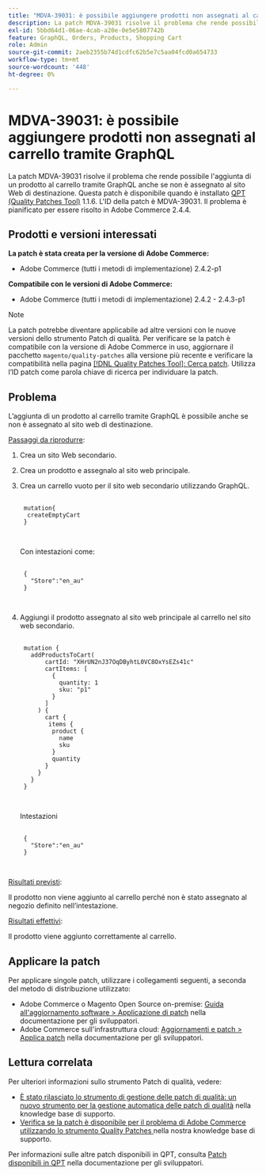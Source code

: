```yaml
---
title: "MDVA-39031: è possibile aggiungere prodotti non assegnati al carrello tramite GraphQL"
description: La patch MDVA-39031 risolve il problema che rende possibile l'aggiunta di un prodotto al carrello tramite GraphQL anche se non è assegnato al sito Web di destinazione. Questa patch è disponibile quando è installato [Quality Patches Tool (QPT)](/help/announcements/adobe-commerce-announcements/magento-quality-patches-released-new-tool-to-self-serve-quality-patches.md) 1.1.6. L'ID della patch è MDVA-39031. Il problema è pianificato per essere risolto in Adobe Commerce 2.4.4.
exl-id: 5bbd64d1-06ae-4cab-a20e-0e5e5807742b
feature: GraphQL, Orders, Products, Shopping Cart
role: Admin
source-git-commit: 2aeb2355b74d1cdfc62b5e7c5aa04fcd0a654733
workflow-type: tm+mt
source-wordcount: '448'
ht-degree: 0%

---
```


# MDVA-39031: è possibile aggiungere prodotti non assegnati al carrello tramite GraphQL

La patch MDVA-39031 risolve il problema che rende possibile l&#39;aggiunta di un prodotto al carrello tramite GraphQL anche se non è assegnato al sito Web di destinazione. Questa patch è disponibile quando è installato [QPT (Quality Patches Tool)](/help/announcements/adobe-commerce-announcements/magento-quality-patches-released-new-tool-to-self-serve-quality-patches.md) 1.1.6. L&#39;ID della patch è MDVA-39031. Il problema è pianificato per essere risolto in Adobe Commerce 2.4.4.

## Prodotti e versioni interessati

**La patch è stata creata per la versione di Adobe Commerce:**

* Adobe Commerce (tutti i metodi di implementazione) 2.4.2-p1

**Compatibile con le versioni di Adobe Commerce:**

* Adobe Commerce (tutti i metodi di implementazione) 2.4.2 - 2.4.3-p1

>[!NOTE]
>
>La patch potrebbe diventare applicabile ad altre versioni con le nuove versioni dello strumento Patch di qualità. Per verificare se la patch è compatibile con la versione di Adobe Commerce in uso, aggiornare il pacchetto `magento/quality-patches` alla versione più recente e verificare la compatibilità nella pagina [[!DNL Quality Patches Tool]: Cerca patch](https://experienceleague.adobe.com/tools/commerce-quality-patches/index.html). Utilizza l’ID patch come parola chiave di ricerca per individuare la patch.

## Problema

L’aggiunta di un prodotto al carrello tramite GraphQL è possibile anche se non è assegnato al sito web di destinazione.

<u>Passaggi da riprodurre</u>:

1. Crea un sito Web secondario.
1. Crea un prodotto e assegnalo al sito web principale.
1. Crea un carrello vuoto per il sito web secondario utilizzando GraphQL.

   <pre>
    <code class="language-graphql">
    mutation&lbrace;
     createEmptyCart
    &rbrace;
    </code>
    </pre>

   Con intestazioni come:

   <pre>
    <code class="language-graphql">
    &lbrace;
      "Store":"en_au"
    &rbrace;
    </code>
    </pre>

1. Aggiungi il prodotto assegnato al sito web principale al carrello nel sito web secondario.

   <pre>
    <code class="language-graphql">
    mutation &lbrace;
      addProductsToCart(
          cartId: "XHrUN2nJ37OqDByhtL0VC8OxYsEZs41c"
          cartItems: &lbrack;
            &lbrace;
              quantity: 1
              sku: "p1"
            &rbrace;
          &rbrack;
        ) &lbrace;
          cart &lbrace;
           items &lbrace;
            product &lbrace;
              name
              sku
            &rbrace;
            quantity
          &rbrace;
        &rbrace;
      &rbrace;
    &rbrace;
    </code>
    </pre>

   Intestazioni

   <pre>
    <code class="language-graphql">
    &lbrace;
      "Store":"en_au"
    &rbrace;
    </code>
    </pre>

<u>Risultati previsti</u>:

Il prodotto non viene aggiunto al carrello perché non è stato assegnato al negozio definito nell’intestazione.

<u>Risultati effettivi</u>:

Il prodotto viene aggiunto correttamente al carrello.

## Applicare la patch

Per applicare singole patch, utilizzare i collegamenti seguenti, a seconda del metodo di distribuzione utilizzato:

* Adobe Commerce o Magento Open Source on-premise: [Guida all&#39;aggiornamento software > Applicazione di patch](https://experienceleague.adobe.com/en/docs/commerce-operations/tools/quality-patches-tool/usage) nella documentazione per gli sviluppatori.
* Adobe Commerce sull&#39;infrastruttura cloud: [Aggiornamenti e patch > Applica patch](https://experienceleague.adobe.com/en/docs/commerce-cloud-service/user-guide/develop/upgrade/apply-patches) nella documentazione per gli sviluppatori.

## Lettura correlata

Per ulteriori informazioni sullo strumento Patch di qualità, vedere:

* [È stato rilasciato lo strumento di gestione delle patch di qualità: un nuovo strumento per la gestione automatica delle patch di qualità](/help/announcements/adobe-commerce-announcements/magento-quality-patches-released-new-tool-to-self-serve-quality-patches.md) nella knowledge base di supporto.
* [Verifica se la patch è disponibile per il problema di Adobe Commerce utilizzando lo strumento Quality Patches ](/help/support-tools/patches-available-in-qpt-tool/check-patch-for-magento-issue-with-magento-quality-patches.md) nella nostra knowledge base di supporto.

Per informazioni sulle altre patch disponibili in QPT, consulta [Patch disponibili in QPT](https://experienceleague.adobe.com/tools/commerce-quality-patches/index.html) nella documentazione per gli sviluppatori.
